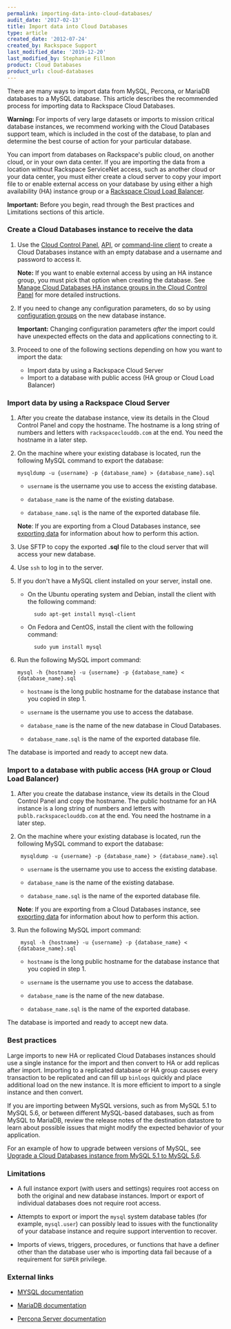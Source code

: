 ```yaml
---
permalink: importing-data-into-cloud-databases/
audit_date: '2017-02-13'
title: Import data into Cloud Databases
type: article
created_date: '2012-07-24'
created_by: Rackspace Support
last_modified_date: '2019-12-20'
last_modified_by: Stephanie Fillmon
product: Cloud Databases
product_url: cloud-databases
---
```


There are many ways to import data from MySQL, Percona, or MariaDB databases to
a MySQL database. This article describes the recommended process for importing
data to Rackspace Cloud Databases.

**Warning:** For imports of very large datasets or imports to mission critical
database instances, we recommend working with the Cloud Databases support team,
which is included in the cost of the database, to plan and determine the best
course of action for your particular database.

You can import from databases on Rackspace's public cloud, on another cloud, or
in your own data center. If you are importing the data from a location without
Rackspace ServiceNet access, such as another cloud or your data center, you must
either create a cloud server to copy your import file to or enable external
access on your database by using either a high availability (HA) instance group
or a [Rackspace Cloud Load Balancer](/support/how-to/connect-to-a-cloud-databases-instance#lb).

**Important:** Before you begin, read through the Best practices and Limitations
sections of this article.

### Create a Cloud Databases instance to receive the data

1.  Use the [Cloud Control Panel](https://login.rackspace.com/),
    [API](https://docs.rackspace.com/docs/cloud-databases/v1/api-reference/database-instances/#create-database-instance),
    or [command-line client](https://docs.rackspace.com/docs/cloud-databases/v1/getting-started/create-use-database/#creating-a-database-instance-database-and-a-user)
    to create a Cloud Databases instance with an empty database and a username
    and password to access it.

      **Note:** If you want to enable external access by using an HA instance
      group, you must pick that option when creating the database. See
      [Manage Cloud Databases HA instance groups in the Cloud Control Panel](/support/how-to/manage-cloud-databases-ha-groups-in-the-cloud-control-panel/)
      for more detailed instructions.

2.  If you need to change any configuration parameters, do so by using
    [configuration groups](/support/how-to/managing-cloud-databases-configuration-groups-in-the-cloud-control-panel)
    on the new database instance.

      **Important:** Changing configuration parameters *after* the import could have unexpected effects on the data and applications connecting to it.

3. Proceed to one of the following sections depending on how you want to import the data:

    - Import data by using a Rackspace Cloud Server
    - Import to a database with public access (HA group or Cloud Load Balancer)

### Import data by using a Rackspace Cloud Server

1.  After you create the database instance, view its details in the Cloud
    Control Panel and copy the hostname. The hostname is a long string of
    numbers and letters with `rackspaceclouddb.com` at the end. You need
    the hostname in a later step.

2.  On the machine where your existing database is located, run the
    following MySQL command to export the database:

        mysqldump -u {username} -p {database_name} > {database_name}.sql

    - `username` is the username you use to access the existing database.

    - `database_name` is the name of the existing database.

    - `database_name.sql` is the name of the exported database file.

    **Note**: If you are exporting from a Cloud Databases instance, see
    [exporting data](/support/how-to/exporting-data-from-mysql) for information about
    how to perform this action.

3.  Use SFTP to copy the exported **.sql** file to the cloud server that will
    access your new database.

4.  Use `ssh` to log in to the server.

5.  If you don't have a MySQL client installed on your server, install one.

    - On the Ubuntu operating system and Debian, install the client with the
      following command:

            sudo apt-get install mysql-client

    - On Fedora and CentOS, install the client with the following command:

            sudo yum install mysql

6.  Run the following MySQL import command:

        mysql -h {hostname} -u {username} -p {database_name} < {database_name}.sql

    - `hostname` is the long public hostname for the database instance that you
      copied in step 1.

    - `username` is the username you use to access the database.

    - `database_name` is the name of the new database in Cloud Databases.

    - `database_name.sql` is the name of the exported database file.

  The database is imported and ready to accept new data.

### Import to a database with public access (HA group or Cloud Load Balancer)

1.  After you create the database instance, view its details in the Cloud
    Control Panel and copy the hostname. The public hostname for an HA instance
    is a long string of numbers and letters with `publb.rackspaceclouddb.com`
    at the end. You need the hostname in a later step.

2.  On the machine where your existing database is located, run the following
    MySQL command to export the database:

         mysqldump -u {username} -p {database_name} > {database_name}.sql

    - `username` is the username you use to access the existing database.

    - `database_name` is the name of the existing database.

    - `database_name.sql` is the name of the exported database file.

    **Note**: If you are exporting from a Cloud Databases instance, see
    [exporting data](/support/how-to/exporting-data-from-mysql) for information about
    how to perform this action.

3.  Run the following MySQL import command:

         mysql -h {hostname} -u {username} -p {database_name} < {database_name}.sql

    - `hostname` is the long public hostname for the database instance that you
      copied in step 1.

    - `username` is the username you use to access the database.

    - `database_name` is the name of the new database.

    - `database_name.sql` is the name of the exported database.

  The database is imported and ready to accept new data.

### Best practices

Large imports to new HA or replicated Cloud Databases instances should use a
single instance for the import and then convert to HA or add replicas after
import. Importing to a replicated database or HA group causes every transaction
to be replicated and can fill up `binlogs` quickly and place additional load on
the new instance. It is more efficient to import to a single instance and then
convert.

If you are importing between MySQL versions, such as from MySQL 5.1 to MySQL
5.6, or between different MySQL-based databases, such as from MySQL to MariaDB,
review the release notes of the destination datastore to learn about possible
issues that might modify the expected behavior of your application.

For an example of how to upgrade between versions of MySQL, see
[Upgrade a Cloud Databases instance from MySQL 5.1 to MySQL 5.6](/support/how-to/upgrade-a-cloud-databases-instance-from-mysql-51-to-mysql-56).

### Limitations

-   A full instance export (with users and settings) requires root access on
    both the original and new database instances. Import or export of individual
    databases does not require root access.

-   Attempts to export or import the `mysql` system database tables (for
    example, `mysql.user`) can possibly lead to issues with the functionality of
    your database instance and require support intervention to recover.

-   Imports of views, triggers, procedures, or functions that have a definer
    other than the database user who is importing data fail because of a
    requirement for `SUPER` privilege.

### External links

- [MYSQL documentation](https://dev.mysql.com/doc/)

- [MariaDB documentation](https://mariadb.com/kb/en/mariadb/documentation/)

- [Percona Server
  documentation](https://www.percona.com/software/mysql-database/percona-server)
